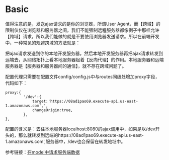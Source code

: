 # Basic

值得注意的是，发送ajax请求的是你的浏览器，所谓User Agent，而【跨域】的限制仅仅在浏览器和服务器之间。我们不能强制远程服务器都像例子中那样允许【跨域】请求，所以我们能做的就是不要使用浏览器发送请求。所以在前端开发中，一种常见的规避跨域的方法就是：

把ajax请求发送到你的本地开发服务器，然后本地开发服务器再把ajax请求转发到远端去，从网络拓扑上看本地服务器起着【反向代理】的作用。本地服务器和远端服务器是【服务器和服务器间的通信】，就不存在跨域问题了。

配置代理只需要在配置文件config/config.js中与routes同级处增加proxy字段，代码如下：
```
proxy:{
        '/dev':{
            target:'https://08ad1pao69.execute-api.us-east-1.amazonaws.com',',
            changeOrigin:true,
        },
},
```
配置的含义是：去往本地服务器localhost:8080的ajax调用中，如果是以/dev开头的，那么就转发到远端的https://08ad1pao69.execute-api.us-east-1.amazonaws.com',服务器中，/dev也会保留在转发地址中。  

参考链接：[在model中请求服务端数据](https://www.yuque.com/ant-design/course/ig6mzb)